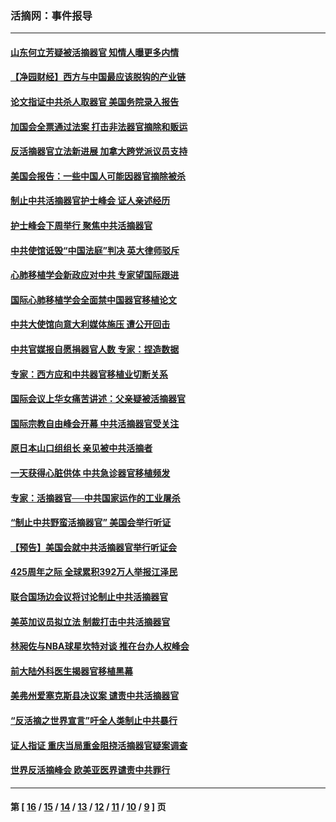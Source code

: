 ### 活摘网：事件报导
---
#### [山东何立芳疑被活摘器官 知情人曝更多内情](../../pages/nf5877/n14047530.md?10200430) 
#### [【净园财经】西方与中国最应该脱钩的产业链](../../pages/nf5877/n14016113.md?10200430) 
#### [论文指证中共杀人取器官 美国务院录入报告](../../pages/nf5877/n13999890.md?10200430) 
#### [加国会全票通过法案 打击非法器官摘除和贩运](../../pages/nf5877/n13884924.md?10200430) 
#### [反活摘器官立法新进展 加拿大跨党派议员支持](../../pages/nf5877/n13876061.md?10200430) 
#### [美国会报告：一些中国人可能因器官摘除被杀](../../pages/nf5877/n13867964.md?10200430) 
#### [制止中共活摘器官护士峰会 证人亲述经历](../../pages/nf5877/n13859007.md?10200430) 
#### [护士峰会下周举行 聚焦中共活摘器官](../../pages/nf5877/n13855418.md?10200430) 
#### [中共使馆诋毁“中国法庭”判决 英大律师驳斥](../../pages/nf5877/n13833945.md?10200430) 
#### [心肺移植学会新政应对中共 专家望国际跟进](../../pages/nf5877/n13829043.md?10200430) 
#### [国际心肺移植学会全面禁中国器官移植论文](../../pages/nf5877/n13827785.md?10200430) 
#### [中共大使馆向意大利媒体施压 遭公开回击](../../pages/nf5877/n13826038.md?10200430) 
#### [中共官媒报自愿捐器官人数 专家：捏造数据](../../pages/nf5877/n13814130.md?10200430) 
#### [专家：西方应和中共器官移植业切断关系](../../pages/nf5877/n13772828.md?10200430) 
#### [国际会议上华女痛苦讲述：父亲疑被活摘器官](../../pages/nf5877/n13771583.md?10200430) 
#### [国际宗教自由峰会开幕 中共活摘器官受关注](../../pages/nf5877/n13769995.md?10200430) 
#### [原日本山口组组长 亲见被中共活摘者](../../pages/nf5877/n13767360.md?10200430) 
#### [一天获得心脏供体 中共急诊器官移植频发](../../pages/nf5877/n13764689.md?10200430) 
#### [专家：活摘器官──中共国家运作的工业屠杀](../../pages/nf5877/n13761178.md?10200430) 
#### [“制止中共野蛮活摘器官” 美国会举行听证](../../pages/nf5877/n13735831.md?10200430) 
#### [【预告】美国会就中共活摘器官举行听证会](../../pages/nf5877/n13732843.md?10200430) 
#### [425周年之际 全球累积392万人举报江泽民](../../pages/nf5877/n13719232.md?10200430) 
#### [联合国场边会议将讨论制止中共活摘器官](../../pages/nf5877/n13656361.md?10200430) 
#### [美英加议员拟立法 制裁打击中共活摘器官](../../pages/nf5877/n13430251.md?10200430) 
#### [林昶佐与NBA球星坎特对谈 推在台办人权峰会](../../pages/nf5877/n13414467.md?10200430) 
#### [前大陆外科医生揭器官移植黑幕](../../pages/nf5877/n13401416.md?10200430) 
#### [美弗州爱塞克斯县决议案 谴责中共活摘器官](../../pages/nf5877/n13320919.md?10200430) 
#### [“反活摘之世界宣言”吁全人类制止中共暴行](../../pages/nf5877/n13259730.md?10200430) 
#### [证人指证 重庆当局重金阻挠活摘器官疑案调查](../../pages/nf5877/n13259127.md?10200430) 
#### [世界反活摘峰会 欧美亚医界谴责中共罪行](../../pages/nf5877/n13253550.md?10200430) 

---
#### 第 [ [16](./16.md?10200430) / [15](./15.md?10200430) / [14](./14.md?10200430) / [13](./13.md?10200430) / [12](./12.md?10200430) / [11](./11.md?10200430) / [10](./10.md?10200430) / [9](./9.md?10200430) ] 页

